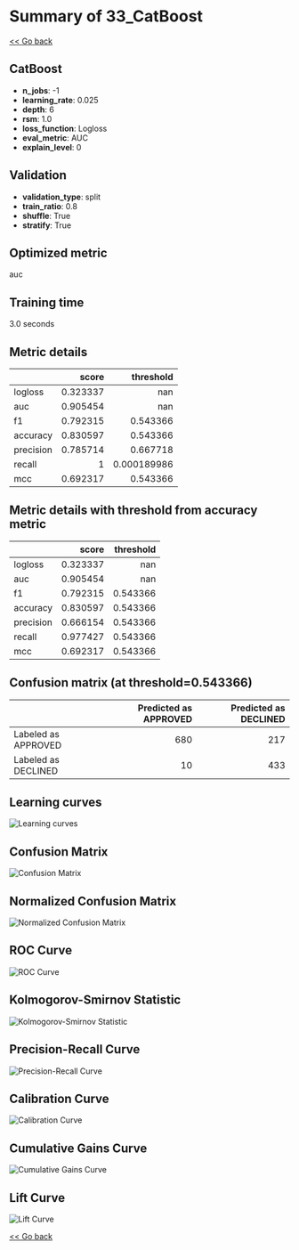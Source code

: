 # Summary of 33_CatBoost

[<< Go back](../README.md)


## CatBoost
- **n_jobs**: -1
- **learning_rate**: 0.025
- **depth**: 6
- **rsm**: 1.0
- **loss_function**: Logloss
- **eval_metric**: AUC
- **explain_level**: 0

## Validation
 - **validation_type**: split
 - **train_ratio**: 0.8
 - **shuffle**: True
 - **stratify**: True

## Optimized metric
auc

## Training time

3.0 seconds

## Metric details
|           |    score |     threshold |
|:----------|---------:|--------------:|
| logloss   | 0.323337 | nan           |
| auc       | 0.905454 | nan           |
| f1        | 0.792315 |   0.543366    |
| accuracy  | 0.830597 |   0.543366    |
| precision | 0.785714 |   0.667718    |
| recall    | 1        |   0.000189986 |
| mcc       | 0.692317 |   0.543366    |


## Metric details with threshold from accuracy metric
|           |    score |   threshold |
|:----------|---------:|------------:|
| logloss   | 0.323337 |  nan        |
| auc       | 0.905454 |  nan        |
| f1        | 0.792315 |    0.543366 |
| accuracy  | 0.830597 |    0.543366 |
| precision | 0.666154 |    0.543366 |
| recall    | 0.977427 |    0.543366 |
| mcc       | 0.692317 |    0.543366 |


## Confusion matrix (at threshold=0.543366)
|                     |   Predicted as APPROVED |   Predicted as DECLINED |
|:--------------------|------------------------:|------------------------:|
| Labeled as APPROVED |                     680 |                     217 |
| Labeled as DECLINED |                      10 |                     433 |

## Learning curves
![Learning curves](learning_curves.png)
## Confusion Matrix

![Confusion Matrix](confusion_matrix.png)


## Normalized Confusion Matrix

![Normalized Confusion Matrix](confusion_matrix_normalized.png)


## ROC Curve

![ROC Curve](roc_curve.png)


## Kolmogorov-Smirnov Statistic

![Kolmogorov-Smirnov Statistic](ks_statistic.png)


## Precision-Recall Curve

![Precision-Recall Curve](precision_recall_curve.png)


## Calibration Curve

![Calibration Curve](calibration_curve_curve.png)


## Cumulative Gains Curve

![Cumulative Gains Curve](cumulative_gains_curve.png)


## Lift Curve

![Lift Curve](lift_curve.png)



[<< Go back](../README.md)
